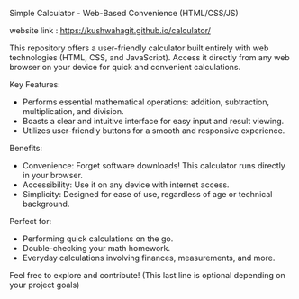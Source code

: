 Simple Calculator - Web-Based Convenience (HTML/CSS/JS)

website link : https://kushwahagit.github.io/calculator/

This repository offers a user-friendly calculator built entirely with web technologies (HTML, CSS, and JavaScript). Access it directly from any web browser on your device for quick and convenient calculations.

Key Features:

- Performs essential mathematical operations: addition, subtraction, multiplication, and division.
- Boasts a clear and intuitive interface for easy input and result viewing.
- Utilizes user-friendly buttons for a smooth and responsive experience.

Benefits:

- Convenience: Forget software downloads! This calculator runs directly in your browser.
- Accessibility: Use it on any device with internet access.
- Simplicity: Designed for ease of use, regardless of age or technical background.

Perfect for:

- Performing quick calculations on the go.
- Double-checking your math homework.
- Everyday calculations involving finances, measurements, and more.

Feel free to explore and contribute! (This last line is optional depending on your project goals)
